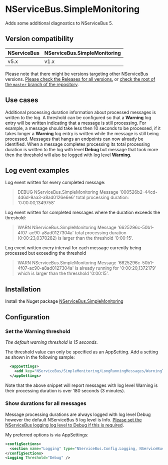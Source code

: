 # NServiceBus.SimpleMonitoring

Adds some additional diagnostics to NServiceBus 5.

## Version compatibility

| NServiceBus | NServiceBus.SimpleMonitoring |
| ----------- | ---------------------------- |
| v5.x        | v1.x                         |

Please note that there might be versions targeting other NServiceBus versions. [Please check the Releases for all versions.](https://github.com/ramonsmits/nservicebus.simplemonitoring/releases) or [check the root of the  `master` branch of the repository](https://github.com/ramonsmits/nservicebus.simplemonitoring).

## Use cases

Additional processing duration information about processed messages is written to the log. A threshold can be configured so that a **Warning** log entry will be written indicating that a message is still processing. For example, a message should take less then 10 seconds to be processed, if it takes longer a **Warning** log entry is written while the message is still being processed. Messages that hangs an endpoints can now already be identified. When a message completes processing its total processing duration is written to the log with level **Debug** but message that took more then the threshold will also be logged with log level **Warning**.

## Log event examples

Log event written for every completed message:

> DEBUG NServiceBus.SimpleMonitoring Message '000526b2-44cd-4d6d-9aa3-a8ad0126e6e6' total processing duration: '0:00:00,1349758'

Log event written for completed messages where the duration exceeds the threshold:

> WARN  NServiceBus.SimpleMonitoring Message '6625296c-50b1-4f07-ac90-a8ad0127304a' total processing duration (0:00:23,0370282) is larger than the threshold '0:00:15'.

Log event written every interval for each message currently being processed but exceeding the threshold

> WARN  NServiceBus.SimpleMonitoring Message '6625296c-50b1-4f07-ac90-a8ad0127304a' is already running for '0:00:20,1372179' which is larger than the thresshold '0:00:15'.


## Installation

Install the Nuget package [NServiceBus.SimpleMonitoring](https://www.nuget.org/packages/NServiceBus.SimpleMonitoring)

## Configuration

### Set the Warning threshold

*The default warning threshold is 15 seconds.*

The threshold value can  only be specified as an AppSetting. Add a setting as shown in the following sample:

```xml
  <appSettings>
    <add key="NServiceBus/SimpleMonitoring/LongRunningMessages/WarningThresholdInSeconds" value="180"/>
  </appSettings>
```

Note that the above snippet will report messages with log level Warning is their processing duration is over 180 seconds (3 minutes).

### Show durations for all messages

Message processing durations are always logged with log level Debug however the default NServiceBus 5 log level is Info. [Please set the NServiceBus logging log level to Debug if this is required](https://docs.particular.net/nservicebus/logging/?version=core_5).

My preferred options is via AppSettings:

```xml
<configSections>
  <section name="Logging" type="NServiceBus.Config.Logging, NServiceBus.Core" />
</configSections>
<Logging Threshold="Debug" />
```
